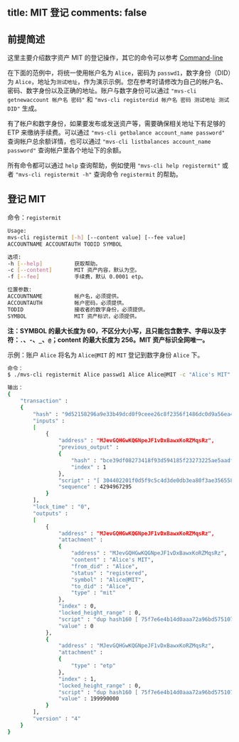 title: MIT 登记
comments: false
---

## 前提简述
这里主要介绍数字资产 MIT 的登记操作，其它的命令可以参考 [Command-line](/zh-cn/docs/command-line.html)

在下面的范例中，将统一使用帐户名为 `Alice`，密码为 `passwd1`，数字身份（DID）为 `Alice`，地址为`测试地址`，作为演示示例。您在参考时请修改为自己的帐户名、密码、数字身份以及正确的地址。账户与数字身份可以通过 `"mvs-cli getnewaccount 帐户名 密码"` 和 `"mvs-cli registerdid 帐户名 密码 测试地址 测试DID"` 生成。

有了帐户和数字身份，如果要发布或发送资产等，需要确保相关地址下有足够的 ETP 来缴纳手续费。可以通过 `"mvs-cli getbalance account_name password"` 查询帐户总余额详情，也可以通过 `"mvs-cli listbalances account_name password"` 查询帐户里各个地址下的余额。

所有命令都可以通过 `help` 查询帮助，例如使用 `"mvs-cli help registermit"` 或者 `"mvs-cli registermit -h"` 查询命令 `registermit` 的帮助。

## 登记 MIT
命令：`registermit`

```bash
Usage:
mvs-cli registermit [-h] [--content value] [--fee value]          
ACCOUNTNAME ACCOUNTAUTH TODID SYMBOL     

选项:
-h [--help]          获取帮助。
-c [--content]       MIT 资产内容，默认为空。
-f [--fee]           手续费，默认 0.0001 etp。

位置参数:
ACCOUNTNAME          帐户名，必须提供。
ACCOUNTAUTH          帐户密码，必须提供。
TODID                接收者的数字身份，必须提供。
SYMBOL               MIT 资产标识，必须提供。
```
**注：SYMBOL 的最大长度为 60，不区分大小写，且只能包含数字、字母以及字符：`.`、`-`、`_`、`@`；content 的最大长度为 256。MIT 资产标识全网唯一。**

示例：账户 `Alice` 将名为 `Alice@MIT` 的 `MIT` 登记到数字身份 `Alice` 下。
```bash
命令：
$ ./mvs-cli registermit Alice passwd1 Alice Alice@MIT -c "Alice's MIT"

输出：
{
	"transaction" : 
	{
		"hash" : "9d52158296a9e33b49dcd0f9ceee26c8f2356f1486dc0d9a56ea49a1dd0d97e3",
		"inputs" : 
		[
			{
				"address" : "MJevGQHGwKQGNpeJF1vDxBawxKoRZMqsRz",
				"previous_output" : 
				{
					"hash" : "bce39df08273418f93d594185f23273225ae5aadfe6bd54ea4f7bbae50a61ea2",
					"index" : 1
				},
				"script" : "[ 304402201f0d5f9c5c4d3de0db3ea80f3ae356558f76dfddc124c10eceb6523d2255b075022001f788e0a008b002c6bc9a31e2c945f9bbed4e6ba7def1f5c867e29f01d362c001 ] [ 039497a1b7e0dbc762fbd389d8b1ac3215782758c753c521fc4e40914f8e14d5e8 ]",
				"sequence" : 4294967295
			}
		],
		"lock_time" : "0",
		"outputs" : 
		[
			{
				"address" : "MJevGQHGwKQGNpeJF1vDxBawxKoRZMqsRz",
				"attachment" : 
				{
					"address" : "MJevGQHGwKQGNpeJF1vDxBawxKoRZMqsRz",
					"content" : "Alice's MIT",
					"from_did" : "Alice",
					"status" : "registered",
					"symbol" : "Alice@MIT",
					"to_did" : "Alice",
					"type" : "mit"
				},
				"index" : 0,
				"locked_height_range" : 0,
				"script" : "dup hash160 [ 75f7e6e4b14d0aaa72a96bd5751070e7b7f813fb ] equalverify checksig",
				"value" : 0
			},
			{
				"address" : "MJevGQHGwKQGNpeJF1vDxBawxKoRZMqsRz",
				"attachment" : 
				{
					"type" : "etp"
				},
				"index" : 1,
				"locked_height_range" : 0,
				"script" : "dup hash160 [ 75f7e6e4b14d0aaa72a96bd5751070e7b7f813fb ] equalverify checksig",
				"value" : 199990000
			}
		],
		"version" : "4"
	}
}
```
